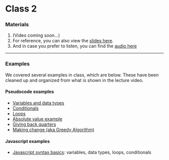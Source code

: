 # Class 2

### Materials

1. (Video coming soon...)
2. For reference, you can also view the [slides here](slides.pdf).
3. And in case you prefer to listen, you can find the <a href="https://soundcloud.com/launchcode-mentor-center/hello-world-spring-2016-class-2" target="_blank">audio here</a>

---

### Examples

We covered several examples in class, which are below. These have been cleaned up and organized from what is shown in the lecture video.

#### Pseudocode examples
* [Variables and data types](variables_data_types.txt)
* [Conditionals](conditionals.txt)
* [Loops](loops.txt)
* [Absolute value example](absolute_value.txt)
* [Giving back quarters](change.txt)
* [Making change (aka Greedy Algorithm)](greedy.txt)

#### Javascript examples
* [Javascript syntax basics](basics.js): variables, data types, loops, conditionals

